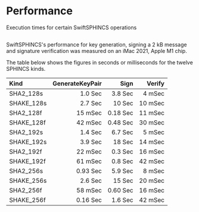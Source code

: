 # Performance

Execution times for certain SwiftSPHINCS operations

## 

SwiftSPHINCS's performance for key generation, signing a 2 kB message and signature verification was measured on an iMac 2021, Apple M1 chip.

The table below shows the figures in seconds or milliseconds for the twelve SPHINCS kinds.

| Kind       | GenerateKeyPair | Sign     | Verify  |
|:-----------|----------------:|---------:|--------:|
| SHA2_128s  | 1.0 Sec         | 3.8 Sec  | 4 mSec  |
| SHAKE_128s | 2.7 Sec         | 10 Sec   | 10 mSec |
| SHA2_128f  | 15 mSec         | 0.18 Sec | 11 mSec |
| SHAKE_128f | 42 mSec         | 0.48 Sec | 30 mSec |
| SHA2_192s  | 1.4 Sec         | 6.7 Sec  | 5 mSec  |
| SHAKE_192s | 3.9 Sec         | 18 Sec   | 14 mSec |
| SHA2_192f  | 22 mSec         | 0.3 Sec  | 16 mSec |
| SHAKE_192f | 61 mSec         | 0.8 Sec  | 42 mSec |
| SHA2_256s  | 0.93 Sec        | 5.9 Sec  | 8 mSec  |
| SHAKE_256s | 2.6 Sec         | 15 Sec   | 20 mSec |
| SHA2_256f  | 58 mSec         | 0.60 Sec | 16 mSec |
| SHAKE_256f | 0.16 Sec        | 1.6 Sec  | 42 mSec |

